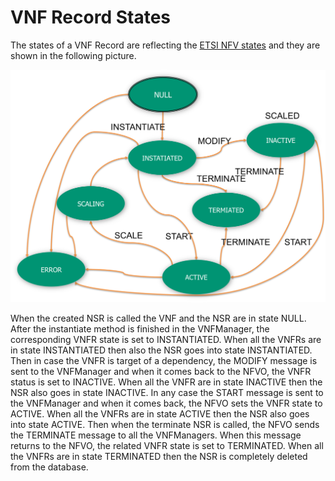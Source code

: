 # VNF Record States

The states of a VNF Record are reflecting the [ETSI NFV states][etsi-state] and they are shown in the following picture.

![VNFR State Diagram][vnfr-states-diagram]

When the created NSR is called the VNF and the NSR are in state NULL. After the instantiate method is finished in the VNFManager, the corresponding VNFR state is set to INSTANTIATED. When all the VNFRs are in state INSTANTIATED then also the NSR goes into state INSTANTIATED. Then in case the VNFR is target of a dependency, the MODIFY message is sent to the VNFManager and when it comes back to the NFVO, the VNFR status is set to INACTIVE. When all the VNFR are in state INACTIVE then the NSR also goes in state INACTIVE. In any case the START message is sent to the VNFManager and when it comes back, the NFVO sets the VNFR state to ACTIVE. When all the VNFRs are in state ACTIVE then the NSR also goes into state ACTIVE. Then when the terminate NSR is called, the NFVO sends the TERMINATE message to all the VNFManagers. When this message returns to the NFVO, the related VNFR state is set to TERMINATED. When all the VNFRs are in state TERMINATED then the NSR is completely deleted from the database.

<!---
References
-->

[vnfr-states-diagram]: images/vnfr-states-state-diagram.png
[etsi-state]:http://www.etsi.org/deliver/etsi_gs/NFV-SWA/001_099/001/01.01.01_60/gs_NFV-SWA001v010101p.pdf

<!---
Script for open external links in a new tab
-->
<script type="text/javascript" charset="utf-8">
      // Creating custom :external selector
      $.expr[':'].external = function(obj){
          return !obj.href.match(/^mailto\:/)
                  && (obj.hostname != location.hostname);
      };
      $(function(){
        $('a:external').addClass('external');
        $(".external").attr('target','_blank');
      })
</script>
